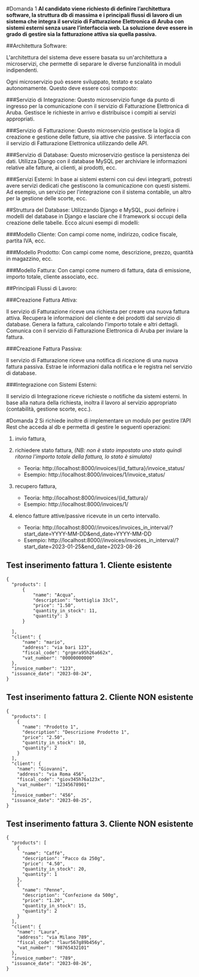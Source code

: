 #Domanda 1
**Al candidato viene richiesto di definire l’architettura software, la struttura db di massima e i principali flussi
di lavoro di un sistema che integra il servizio di Fatturazione Elettronica di Aruba con sistemi esterni senza
usare l’interfaccia web. La soluzione deve essere in grado di gestire sia la fatturazione attiva sia quella
passiva.**

##Architettura Software:

L'architettura del sistema deve essere basata su un'architettura a microservizi, che permette di separare le diverse
funzionalità in moduli indipendenti. 

Ogni microservizio può essere sviluppato, testato e scalato autonomamente. Questo deve essere così composto:

###Servizio di Integrazione: 
Questo microservizio funge da punto di ingresso per la comunicazione con il servizio di Fatturazione Elettronica di Aruba. Gestisce le richieste in arrivo e distribuisce i compiti ai servizi appropriati.

###Servizio di Fatturazione: 
Questo microservizio gestisce la logica di creazione e gestione delle fatture, sia attive che passive. 
Si interfaccia con il servizio di Fatturazione Elettronica utilizzando delle API.

###Servizio di Database: 
Questo microservizio gestisce la persistenza dei dati. Utilizza Django con il database MySQL per archiviare le 
informazioni relative alle fatture, ai clienti, ai prodotti, ecc.

###Servizi Esterni: 
In base ai sistemi esterni con cui devi integrarti, potresti avere servizi dedicati che gestiscono la comunicazione con 
questi sistemi. Ad esempio, un servizio per l'integrazione con il sistema contabile, un altro per la gestione delle scorte, ecc.

##Struttura del Database:
Utilizzando Django e MySQL, puoi definire i modelli del database in Django e lasciare che il framework si occupi della 
creazione delle tabelle. Ecco alcuni esempi di modelli:

###Modello Cliente: 
Con campi come nome, indirizzo, codice fiscale, partita IVA, ecc.

###Modello Prodotto: 
Con campi come nome, descrizione, prezzo, quantità in magazzino, ecc.

###Modello Fattura: 
Con campi come numero di fattura, data di emissione, importo totale, cliente associato, ecc.

##Principali Flussi di Lavoro:

###Creazione Fattura Attiva:

Il servizio di Fatturazione riceve una richiesta per creare una nuova fattura attiva.
Recupera le informazioni del cliente e dei prodotti dal servizio di database.
Genera la fattura, calcolando l'importo totale e altri dettagli.
Comunica con il servizio di Fatturazione Elettronica di Aruba per inviare la fattura.

###Creazione Fattura Passiva:

Il servizio di Fatturazione riceve una notifica di ricezione di una nuova fattura passiva.
Estrae le informazioni dalla notifica e le registra nel servizio di database.

###Integrazione con Sistemi Esterni:

Il servizio di Integrazione riceve richieste o notifiche da sistemi esterni.
In base alla natura della richiesta, inoltra il lavoro al servizio appropriato (contabilità, gestione scorte, ecc.).


#Domanda 2 
Si richiede inoltre di implementare un modulo per gestire l’API Rest che acceda al db e permetta di
gestire le seguenti operazioni: 

1. invio fattura, 

2. richiedere stato fattura, _(NB: non è stato impostato uno stato quindi ritorna l'importo totale della fattura, 
lo stato è simulato)_
   - Teoria:  http://localhost:8000/invoices/{id_fattura}/invoice_status/
   - Esempio: http://localhost:8000/invoices/1/invoice_status/

4. recupero fattura, 
   - Teoria:  http://localhost:8000/invoices/{id_fattura}/
   - Esempio: http://localhost:8000/invoices/1/

5. elenco fatture attive/passive ricevute in un certo intervallo.
   - Teoria:  http://localhost:8000//invoices/invoices_in_interval/?start_date=YYYY-MM-DD&end_date=YYYY-MM-DD
   - Esempio: http://localhost:8000//invoices/invoices_in_interval/?start_date=2023-01-25&end_date=2023-08-26

##


## Test inserimento fattura 1. Cliente esistente
````
{
  "products": [
      {
          "name": "Acqua",
          "description": "bottiglia 33cl",
          "price": "1.50",
          "quantity_in_stock": 11,
          "quantity": 3 
      }

  ],
  "client": {
      "name": "mario",
      "address": "via bari 123",
      "fiscal_code": "grgmra95h26a662x",
      "vat_number": "00000000000"
  },
  "invoice_number": "123",
  "issuance_date": "2023-08-24",
}
````
## Test inserimento fattura 2. Cliente NON esistente
````
{
  "products": [
    {
      "name": "Prodotto 1",
      "description": "Descrizione Prodotto 1",
      "price": "2.50",
      "quantity_in_stock": 10,
      "quantity": 2
    }
  ],
  "client": {
    "name": "Giovanni",
    "address": "via Roma 456",
    "fiscal_code": "giov345h76a123x",
    "vat_number": "12345678901"
  },
  "invoice_number": "456",
  "issuance_date": "2023-08-25",
}
````
## Test inserimento fattura 3. Cliente NON esistente

````
{
  "products": [
    {
      "name": "Caffè",
      "description": "Pacco da 250g",
      "price": "4.50",
      "quantity_in_stock": 20,
      "quantity": 1
    },
    {
      "name": "Penne",
      "description": "Confezione da 500g",
      "price": "1.20",
      "quantity_in_stock": 15,
      "quantity": 2
    }
  ],
  "client": {
    "name": "Laura",
    "address": "via Milano 789",
    "fiscal_code": "laur567g89b456y",
    "vat_number": "98765432101"
  },
  "invoice_number": "789",
  "issuance_date": "2023-08-26",
}
````